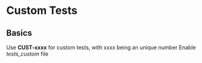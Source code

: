 # Custom Tests

## Basics

Use **CUST-xxxx** for custom tests, with xxxx being an unique number
Enable *tests_custom* file

